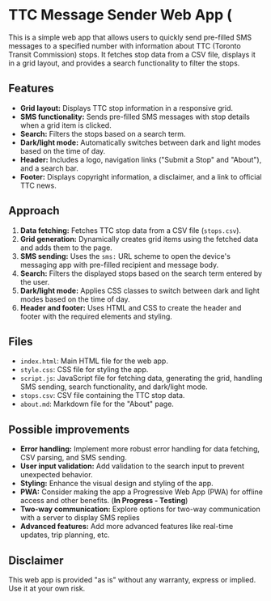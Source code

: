 # TTC Message Sender Web App (

This is a simple web app that allows users to quickly send pre-filled SMS messages to a specified number with information about TTC (Toronto Transit Commission) stops. It fetches stop data from a CSV file, displays it in a grid layout, and provides a search functionality to filter the stops.

## Features

*   **Grid layout:** Displays TTC stop information in a responsive grid.
*   **SMS functionality:** Sends pre-filled SMS messages with stop details when a grid item is clicked.
*   **Search:** Filters the stops based on a search term.
*   **Dark/light mode:** Automatically switches between dark and light modes based on the time of day.
*   **Header:** Includes a logo, navigation links ("Submit a Stop" and "About"), and a search bar.
*   **Footer:** Displays copyright information, a disclaimer, and a link to official TTC news.

## Approach

1.  **Data fetching:** Fetches TTC stop data from a CSV file (`stops.csv`).
2.  **Grid generation:** Dynamically creates grid items using the fetched data and adds them to the page.
3.  **SMS sending:** Uses the `sms:` URL scheme to open the device's messaging app with pre-filled recipient and message body.
4.  **Search:** Filters the displayed stops based on the search term entered by the user.
5.  **Dark/light mode:** Applies CSS classes to switch between dark and light modes based on the time of day.
6.  **Header and footer:** Uses HTML and CSS to create the header and footer with the required elements and styling.

## Files

*   `index.html`: Main HTML file for the web app.
*   `style.css`: CSS file for styling the app.
*   `script.js`: JavaScript file for fetching data, generating the grid, handling SMS sending, search functionality, and dark/light mode.
*   `stops.csv`: CSV file containing the TTC stop data.
*   `about.md`: Markdown file for the "About" page.

## Possible improvements

*   **Error handling:** Implement more robust error handling for data fetching, CSV parsing, and SMS sending.
*   **User input validation:** Add validation to the search input to prevent unexpected behavior.
*   **Styling:** Enhance the visual design and styling of the app.
*   **PWA:** Consider making the app a Progressive Web App (PWA) for offline access and other benefits. (**In Progress - Testing**)
*   **Two-way communication:** Explore options for two-way communication with a server to display SMS replies
*   **Advanced features:** Add more advanced features like real-time updates, trip planning, etc.

## Disclaimer

This web app is provided "as is" without any warranty, express or implied. Use it at your own risk.
